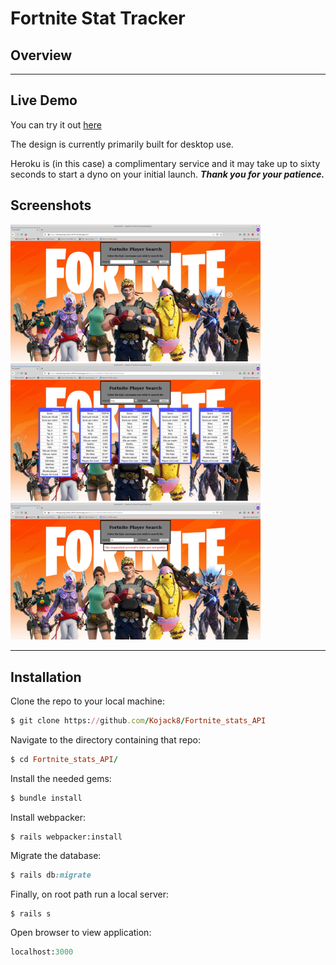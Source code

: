 # Fortnite Stat Tracker

## Overview


***
## Live Demo

You can try it out [here]()  

The design is currently primarily built for desktop use.

Heroku is (in this case) a complimentary service and it may take up to sixty seconds to start a dyno on your initial launch. 
___Thank you for your patience.___


## Screenshots 

<img src="./app/assets/images/Screenshot_001.png" width="400">
<img src="./app/assets/images/Screenshot_002.png" width="400">
<img src="./app/assets/images/Screenshot_003.png" width="400">




***
## Installation 

Clone the repo to your local machine: 
```ruby
$ git clone https://github.com/Kojack8/Fortnite_stats_API
```
Navigate to the directory containing that repo:
```ruby
$ cd Fortnite_stats_API/
```
Install the needed gems:
```ruby
$ bundle install
```
Install webpacker:
```
$ rails webpacker:install
```
Migrate the database:
```ruby
$ rails db:migrate
```
Finally, on root path run a local server:
```ruby
$ rails s
```
Open browser to view application:
```ruby
localhost:3000
```